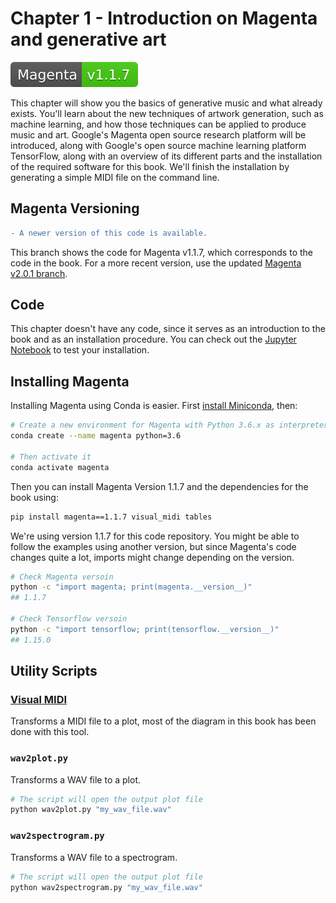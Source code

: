 # Chapter 1 - Introduction on Magenta and generative art

[![Magenta Version 1.1.7](../docs/magenta-v1.1.7-badge.svg)](https://github.com/magenta/magenta/releases/tag/1.1.7)

This chapter will show you the basics of generative music and what already exists. You'll learn about the new techniques of artwork generation, such as machine learning, and how those techniques can be applied to produce music and art. Google's Magenta open source research platform will be introduced, along with Google's open source machine learning platform TensorFlow, along with an overview of its different parts and the installation of the required software for this book. We'll finish the installation by generating a simple MIDI file on the command line.

## Magenta Versioning

```diff
- A newer version of this code is available.
```

This branch shows the code for Magenta v1.1.7, which corresponds to the code in the book. For a more recent version, use the updated [Magenta v2.0.1 branch](https://github.com/PacktPublishing/hands-on-music-generation-with-magenta/tree/magenta-v2.0.1/Chapter01).

## Code

This chapter doesn't have any code, since it serves as an introduction to the book and as an installation procedure. You can check out the [Jupyter Notebook](notebook.ipynb) to test your installation.

## Installing Magenta

Installing Magenta using Conda is easier. First [install Miniconda](https://conda.io/en/latest/miniconda.html), then:

```bash
# Create a new environment for Magenta with Python 3.6.x as interpreter
conda create --name magenta python=3.6

# Then activate it
conda activate magenta
```

Then you can install Magenta Version 1.1.7 and the dependencies for the book using:

```bash
pip install magenta==1.1.7 visual_midi tables
```

We're using version 1.1.7 for this code repository. You might be able to follow the examples using another version, but since Magenta's code changes quite a lot, imports might change depending on the version.

```bash
# Check Magenta versoin
python -c "import magenta; print(magenta.__version__)"
## 1.1.7

# Check Tensorflow versoin
python -c "import tensorflow; print(tensorflow.__version__)"
## 1.15.0
```

## Utility Scripts

### [Visual MIDI](https://github.com/dubreuia/visual_midi)

Transforms a MIDI file to a plot, most of the diagram in this book has been done with this tool.

### `wav2plot.py`

Transforms a WAV file to a plot.

```bash
# The script will open the output plot file
python wav2plot.py "my_wav_file.wav"
```

### `wav2spectrogram.py`

Transforms a WAV file to a spectrogram.

```bash
# The script will open the output plot file
python wav2spectrogram.py "my_wav_file.wav"
```
